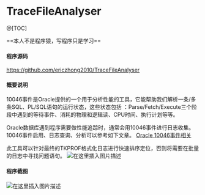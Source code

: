 # TraceFileAnalyser

@[TOC]


==本人不是程序猿，写程序只是学习==
#### 程序源码
https://github.com/ericzhong2010/TraceFileAnalyser

#### 概要说明
10046事件是Oracle提供的一个用于分析性能的工具，它能帮助我们解析一条/多条SQL、PL/SQL语句的运行状态，这些状态包括 ：Parse/Fetch/Execute三个阶段中遇到的等待事件、消耗的物理和逻辑读、CPU时间、执行计划等等。

Oracle数据库遇到程序需要做性能追踪时，通常会用10046事件进行日志收集。10046事件启用、日志查询、分析可以参考如下文章。
[Oracle 10046事件相关](https://blog.csdn.net/weixin_38623994/article/details/102262538)

此工具可以针对最终的TKPROF格式化日志进行快速排序定位，否则将需要在批量的日志中寻找问题语句。
![在这里插入图片描述](https://img-blog.csdnimg.cn/20200312223330872.png?x-oss-process=image/watermark,type_ZmFuZ3poZW5naGVpdGk,shadow_10,text_aHR0cHM6Ly9ibG9nLmNzZG4ubmV0L3dlaXhpbl8zODYyMzk5NA==,size_16,color_FFFFFF,t_70)

#### 程序截图
![在这里插入图片描述](https://img-blog.csdnimg.cn/20200312223701478.png?x-oss-process=image/watermark,type_ZmFuZ3poZW5naGVpdGk,shadow_10,text_aHR0cHM6Ly9ibG9nLmNzZG4ubmV0L3dlaXhpbl8zODYyMzk5NA==,size_16,color_FFFFFF,t_70)